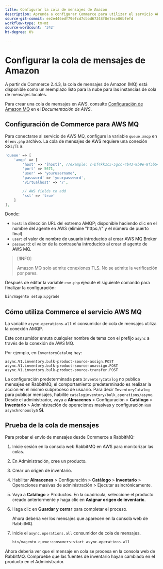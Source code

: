 ```yaml
---
title: Configurar la cola de mensajes de Amazon
description: Aprenda a configurar Commerce para utilizar el servicio AWS MQ.
source-git-commit: ee2e446edf79efcd7cbbd67248f8e7ece06bfefd
workflow-type: tm+mt
source-wordcount: '342'
ht-degree: 0%

---
```



# Configurar la cola de mensajes de Amazon

A partir de Commerce 2.4.3, la cola de mensajes de Amazon (MQ) está disponible como un reemplazo listo para la nube para las instancias de cola de mensajes locales.

Para crear una cola de mensajes en AWS, consulte [Configuración de Amazon MQ](https://docs.aws.amazon.com/amazon-mq/latest/developer-guide/amazon-mq-setting-up.html) en el _Documentación de AWS_.

## Configuración de Commerce para AWS MQ

Para conectarse al servicio de AWS MQ, configure la variable `queue.amqp` en el `env.php` archivo.
La cola de mensajes de AWS requiere una conexión SSL/TLS.

```php
'queue' => [
    'amqp' => [
        'host' => '[host]', //example: c-bf4kk1c5-5gcc-4b43-9b9e-8f5b54d234.mq.us-west-3.amazonaws.com
        'port' => 5671,
        'user' => 'yourusername',
        'password' => 'yourpassword',
        'virtualhost' => '/',

        // AWS fields to add
        'ssl' => 'true'
    ]
],
```

Donde:

- `host`: la dirección URL del extremo AMQP; disponible haciendo clic en el nombre del agente en AWS (elimine &quot;https://&quot; y el número de puerto final)
- `user`: el valor de nombre de usuario introducido al crear AWS MQ Broker
- `password`: el valor de la contraseña introducido al crear el agente de AWS MQ.

>[!INFO]
>
>Amazon MQ solo admite conexiones TLS. No se admite la verificación por pares.

Después de editar la variable `env.php` ejecute el siguiente comando para finalizar la configuración:

```bash
bin/magento setup:upgrade
```

## Cómo utiliza Commerce el servicio AWS MQ

La variable `async.operations.all` el consumidor de cola de mensajes utiliza la conexión AMQP.

Este consumidor enruta cualquier nombre de tema con el prefijo `async` a través de la conexión de AWS MQ.

Por ejemplo, en `InventoryCatalog` hay:

```text
async.V1.inventory.bulk-product-source-assign.POST
async.V1.inventory.bulk-product-source-unassign.POST
async.V1.inventory.bulk-product-source-transfer.POST
```

La configuración predeterminada para `InventoryCatalog` no publica mensajes en RabbitMQ; el comportamiento predeterminado es realizar la acción en el mismo subproceso de usuario. Para decir `InventoryCatalog` para publicar mensajes, habilite `cataloginventory/bulk_operations/async`. Desde el administrador, vaya a **Almacenes** > Configuración > **Catálogo** > **Inventario** > Administración de operaciones masivas y configuración  `Run asynchronously`a **Sí**.

## Prueba de la cola de mensajes

Para probar el envío de mensajes desde Commerce a RabbitMQ:

1. Inicie sesión en la consola web RabbitMQ en AWS para monitorizar las colas.
1. En Administración, cree un producto.
1. Crear un origen de inventario.
1. Habilitar **Almacenes** > Configuración > **Catálogo** > **Inventario** > Operaciones masivas de administración > Ejecutar asincrónicamente.
1. Vaya a **Catálogo** > Productos. En la cuadrícula, seleccione el producto creado anteriormente y haga clic en **Asignar origen de inventario**.
1. Haga clic en **Guardar y cerrar** para completar el proceso.

   Ahora debería ver los mensajes que aparecen en la consola web de RabbitMQ.

1. Inicie el `async.operations.all` consumidor de cola de mensajes.

   ```bash
   bin/magento queue:consumers:start async.operations.all
   ```

Ahora debería ver que el mensaje en cola se procesa en la consola web de RabbitMQ.
Compruebe que las fuentes de inventario hayan cambiado en el producto en el Administrador.
